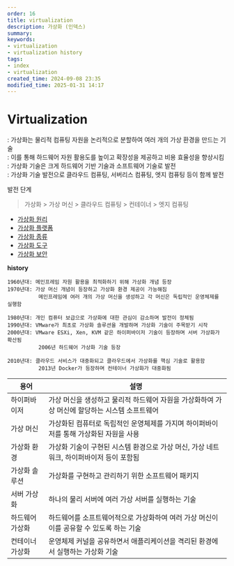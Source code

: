 ```yaml
---
order: 16
title: virtualization
description: 가상화 (인덱스)
summary:
keywords:
- virtualization
- virtualization history
tags:
- index
- virtualization
created_time: 2024-09-08 23:35
modified_time: 2025-01-31 14:17
---
```


# Virtualization
: 가상화는 물리적 컴퓨팅 자원을 논리적으로 분할하여 여러 개의 가상 환경을 만드는 기술  
: 이를 통해 하드웨어 자원 활용도를 높이고 확장성을 제공하고 비용 효율성을 향상시킴  
: 가상화 기술은 크게 하드웨어 기반 기술과 소프트웨어 기술로 발전  
: 가상화 기술 발전으로 클라우드 컴퓨팅, 서버리스 컴퓨팅, 엣지 컴퓨팅 등이 함께 발전  

발전 단계
> 가상화 > 가상 머신 > 클라우드 컴퓨팅 > 컨테이너 > 엣지 컴퓨팅

- [가상화 원리](./vz-principle.md)
- [가상화 플랫폼](./vz-platform.md)
- [가상화 종류](./vz-type.md) 
- [가상화 도구](./vz-tool.md)
- [가상화 보안](./vz-security.md) 


**history**
```
1960년대: 메인프레임 자원 활용을 최적화하기 위해 가상화 개념 등장
1970년대: 가상 머신 개념이 등장하고 가상화 환경 제공이 가능해짐 
          메인프레임에 여러 개의 가상 머신을 생성하고 각 머신은 독립적인 운영체제를 실행함  

1980년대: 개인 컴퓨터 보급으로 가상화에 대한 관심이 감소하며 발전이 정체됨
1990년대: VMware가 최초로 가상화 솔루션을 개발하며 가상화 기술이 주목받기 시작
2000년대: VMware ESXi, Xen, KVM 같은 하이퍼바이저 기술이 등장하며 서버 가상화가 확산됨
          2006년 하드웨어 가상화 기술 등장

2010년대: 클라우드 서비스가 대중화되고 클라우드에서 가상화를 핵심 기술로 활용함
          2013년 Docker가 등장하며 컨테이너 가상화가 대중화됨
```

용어 | 설명
---|---
하이퍼바이저 | 가상 머신을 생성하고 물리적 하드웨어 자원을 가상화하여 가상 머신에 할당하는 시스템 소프트웨어
가상 머신 | 가상화된 컴퓨터로 독립적인 운영체제를 가지며 하이퍼바이저를 통해 가상화된 자원을 사용
가상화 환경 | 가상화 기술이 구현된 시스템 환경으로 가상 머신, 가상 네트워크, 하이퍼바이저 등이 포함됨
가상화 솔루션 | 가상화를 구현하고 관리하기 위한 소프트웨어 패키지
서버 가상화 | 하나의 물리 서버에 여러 가상 서버를 실행하는 기술
하드웨어 가상화 | 하드웨어를 소프트웨어적으로 가상화하여 여러 가상 머신이 이를 공유할 수 있도록 하는 기술
컨테이너 가상화 | 운영체제 커널을 공유하면서 애플리케이션을 격리된 환경에서 실행하는 가상화 기술